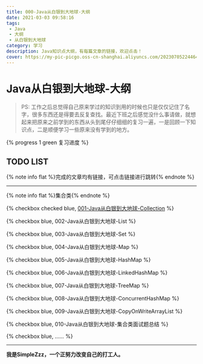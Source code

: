 ```yaml
---
title: 000-Java从白银到大地球-大纲
date: 2021-03-03 09:58:16
tags: 
 - Java
 - 大纲
 - 从白银到大地球
category: 学习
description: Java知识点大纲，有每篇文章的链接，欢迎点击！
cover: https://my-pic-picgo.oss-cn-shanghai.aliyuncs.com/202307052244643.webp
---
```


# Java从白银到大地球-大纲

> PS: 工作之后总觉得自己原来学过的知识到用的时候也只是仅仅记住了名字，很多东西还是得要去反复查找。最近下班之后感觉没什么事请做，就想起来把原来之前学到的东西从头到尾仔仔细细的复习一遍，一是回顾一下知识点，二是顺便学习一些原来没有学到的地方。

{% progress 1 green 复习进度 %}

## TODO LIST

{% note info flat %}完成的文章均有链接，可点击链接进行跳转{% endnote %}

---

{% note info flat %}集合类{% endnote %}

{% checkbox checked blue, [001-Java从白银到大地球-Collection](https://www.simplezzz.asia/2021/05/15/001-Java%E4%BB%8E%E7%99%BD%E9%93%B6%E5%88%B0%E5%A4%A7%E5%9C%B0%E7%90%83-Collection/) %}

{% checkbox blue, 002-Java从白银到大地球-List %}

{% checkbox blue, 003-Java从白银到大地球-Set %}

{% checkbox blue, 004-Java从白银到大地球-Map %}

{% checkbox blue, 005-Java从白银到大地球-HashMap %}

{% checkbox blue, 006-Java从白银到大地球-LinkedHashMap %}

{% checkbox blue, 007-Java从白银到大地球-TreeMap %}

{% checkbox blue, 008-Java从白银到大地球-ConcurrentHashMap %}

{% checkbox blue, 009-Java从白银到大地球-CopyOnWriteArrayList %}

{% checkbox blue, 010-Java从白银到大地球-集合类面试题总结 %}

{% checkbox blue, ...... %}

---

**我是SimpleZzz，一个正努力改变自己的打工人。**